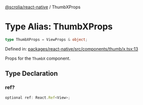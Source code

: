 [@scrolia/react-native](../README.md) / ThumbXProps

# Type Alias: ThumbXProps

```ts
type ThumbXProps = ViewProps & object;
```

Defined in: [packages/react-native/src/components/thumb/x.tsx:13](https://github.com/scrolia/react-native/blob/72dbfebee1489f0d6f88a5ac0f4a4cba7ccca4eb/packages/react-native/src/components/thumb/x.tsx#L13)

Props for the `ThumbX` component.

## Type Declaration

### ref?

```ts
optional ref: React.Ref<View>;
```
